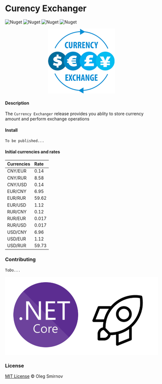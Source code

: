 # Curency Exchanger

![Nuget](https://img.shields.io/badge/Licence-MIT-green)
![Nuget](https://img.shields.io/badge/.Net-6.0-blue) ![Nuget](https://img.shields.io/badge/Version-0.1-blue)
![Nuget](https://img.shields.io/badge/Project-Nemo.Travel-blue)

<p align="center">
  <img src="img/logo.png" alt="logo">
</p>

#### Description
The `Currency Exchanger` release provides you ablity to store currency amount and perform exchange operations  

#### Install
```
To be published...
```
#### Initial currencies and rates

Currencies | Rate
:----|:----|
CNY/EUR | 0.14
CNY/RUR | 8.58
CNY/USD | 0.14
EUR/CNY | 6.95
EUR/RUR | 59.62
EUR/USD | 1.12
RUR/CNY | 0.12
RUR/EUR | 0.017
RUR/USD | 0.017
USD/CNY | 6.96
USD/EUR | 1.12
USD/RUR | 59.73

### Contributing
```
ToDo...
```

[![Standard - JavaScript Style Guide](img/net-logo.png)](https://github.com/feross/standard)

### License
[MIT License](http://thompsonemerson.mit-license.org/) © Oleg Smirnov
